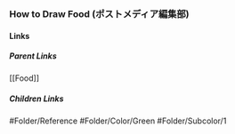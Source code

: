 ### How to Draw Food (ポストメディア編集部)
#### Links
##### Parent Links
[[Food]]
##### Children Links
#Folder/Reference
#Folder/Color/Green
#Folder/Subcolor/1
